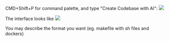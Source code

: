 CMD+Shift+P for command palette, and type "Create Codebase with AI":
![](https://i.imgur.com/DakBrG2.png)

The interface looks like
![](https://i.imgur.com/EIKmByK.png)

You may describe the format you want  (eg. makefile with sh files and dockers)